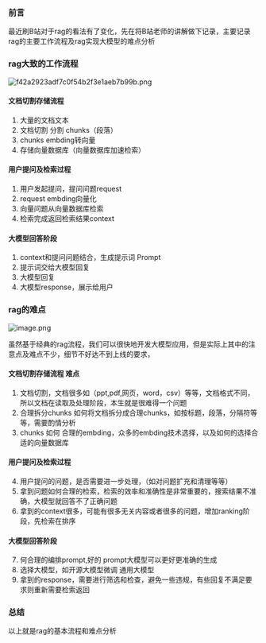 ### 前言

最近刷B站对于rag的看法有了变化，先在将B站老师的讲解做下记录，主要记录rag的主要工作流程及rag实现大模型的难点分析

### rag大致的工作流程

![f42a2923adf7c0f54b2f3e1aeb7b99b.png](https://p0-xtjj-private.juejin.cn/tos-cn-i-73owjymdk6/30d304124a1048708beea2c8e0514f26~tplv-73owjymdk6-jj-mark-v1:0:0:0:0:5o6Y6YeR5oqA5pyv56S-5Yy6IEAg5LiJ5bCP5rKz:q75.awebp?policy=eyJ2bSI6MywidWlkIjoiNDIyMjU2MjE0MTIxMDQ3OCJ9&rk3s=f64ab15b&x-orig-authkey=f32326d3454f2ac7e96d3d06cdbb035152127018&x-orig-expires=1755071893&x-orig-sign=7gPWBtwOS9Gb82LFUifMlLlUwMQ%3D)

#### 文档切割存储流程

1.  大量的文档文本
2.  文档切割 分割 chunks（段落）
3.  chunks embding转向量
4.  存储向量数据库（向量数据库加速检索）

#### 用户提问及检索过程

1.  用户发起提问，提问问题request
2.  request embding向量化
3.  向量问题从向量数据库检索
4.  检索完成返回检索结果context

#### 大模型回答阶段

1.  context和提问问题结合，生成提示词 Prompt
2.  提示词交给大模型回复
3.  大模型回复
4.  大模型response，展示给用户

### rag的难点

![image.png](https://p0-xtjj-private.juejin.cn/tos-cn-i-73owjymdk6/f1723856ab1f4b3e8210b7592d9b90c3~tplv-73owjymdk6-jj-mark-v1:0:0:0:0:5o6Y6YeR5oqA5pyv56S-5Yy6IEAg5LiJ5bCP5rKz:q75.awebp?policy=eyJ2bSI6MywidWlkIjoiNDIyMjU2MjE0MTIxMDQ3OCJ9&rk3s=f64ab15b&x-orig-authkey=f32326d3454f2ac7e96d3d06cdbb035152127018&x-orig-expires=1755071893&x-orig-sign=o8oy5XfjCE8bb5PksUY6%2FSFFllM%3D)

虽然基于经典的rag流程，我们可以很快地开发大模型应用，但是实际上其中的注意点及难点不少，细节不好达不到上线的要求，

#### 文档切割存储流程 难点

1.  文档切割，文档很多如（ppt,pdf,网页，word，csv）等等，文档格式不同，所以文档在读取及处理阶段，本生就是很难得一个问题
2.  合理拆分chunks 如何将文档拆分成合理chunks，如按标题，段落，分隔符等等，需要酌情分析
3.  chunks 如何 合理的embding，众多的embding技术选择，以及如何的选择合适的向量数据库

#### 用户提问及检索过程

4.  用户提问的问题，是否需要进一步处理，（如对问题扩充和清理等等）
5.  拿到问题如何合理的检索，检索的效率和准确性是非常重要的，搜索结果不准确，大模型就回答不了正确问题
6.  拿到的context很多，可能有很多无关内容或者很多的问题，增加ranking阶段，先检索在排序

#### 大模型回答阶段

7.  何合理的编排prompt,好的 prompt大模型可以更好更准确的生成
8.  选择大模型，如开源大模型微调 通用大模型
9.  拿到的response，需要进行筛选和检查，避免一些违规，有些回复不满足要求则重新需要检索返回

### 总结

以上就是rag的基本流程和难点分析
